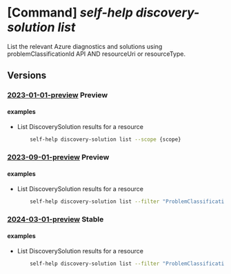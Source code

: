 # [Command] _self-help discovery-solution list_

List the relevant Azure diagnostics and solutions using problemClassificationId API AND resourceUri or resourceType.

## Versions

### [2023-01-01-preview](/Resources/mgmt-plane/L3tzY29wZX0vcHJvdmlkZXJzL21pY3Jvc29mdC5oZWxwL2Rpc2NvdmVyeXNvbHV0aW9ucw==/2023-01-01-preview.xml) **Preview**

<!-- mgmt-plane /{scope}/providers/microsoft.help/discoverysolutions 2023-01-01-preview -->

#### examples

- List DiscoverySolution results for a resource
  ```bash
      self-help discovery-solution list --scope {scope}
  ```

### [2023-09-01-preview](/Resources/mgmt-plane/L3tzY29wZX0vcHJvdmlkZXJzL21pY3Jvc29mdC5oZWxwL2Rpc2NvdmVyeXNvbHV0aW9ucw==/2023-09-01-preview.xml) **Preview**

<!-- mgmt-plane /{scope}/providers/microsoft.help/discoverysolutions 2023-09-01-preview -->

#### examples

- List DiscoverySolution results for a resource
  ```bash
      self-help discovery-solution list --filter "ProblemClassificationId eq '00000000-0000-0000-0000-000000000000'" --scope 'subscriptions/00000000-0000-0000-0000-000000000000/resourceGroups/myresourceGroup/providers/Microsoft.KeyVault/vaults/test-keyvault-non-read'
  ```

### [2024-03-01-preview](/Resources/mgmt-plane/L3Byb3ZpZGVycy9taWNyb3NvZnQuaGVscC9kaXNjb3Zlcnlzb2x1dGlvbnM=/2024-03-01-preview.xml) **Stable**

<!-- mgmt-plane /providers/microsoft.help/discoverysolutions 2024-03-01-preview -->

#### examples

- List DiscoverySolution results for a resource
  ```bash
      self-help discovery-solution list --filter "ProblemClassificationId eq '00000000-0000-0000-0000-000000000000'" --scope 'subscriptions/00000000-0000-0000-0000-000000000000/resourceGroups/myresourceGroup/providers/Microsoft.KeyVault/vaults/test-keyvault-non-read'
  ```
